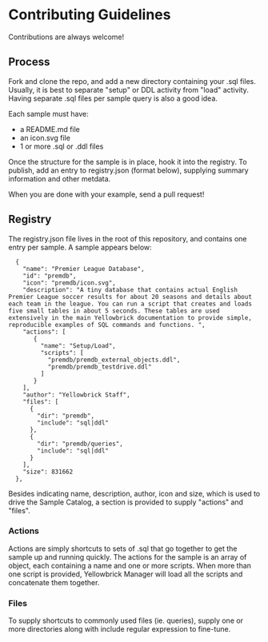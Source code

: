 # Contributing Guidelines

Contributions are always welcome!

## Process

Fork and clone the repo, and add a new directory containing your .sql files.  Usually,
it is best to separate "setup" or DDL activity from "load" activity.  Having separate
.sql files per sample query is also a good idea.

Each sample must have:
 - a README.md file
 - an icon.svg file
 - 1 or more .sql or .ddl files

Once the structure for the sample is in place, hook it into the registry.  To publish,
add an entry to registry.json (format below), supplying summary information and other
metdata.

When you are done with your example, send a pull request!


## Registry

The registry.json file lives in the root of this repository, and contains one entry
per sample.  A sample appears below:

```
  {
    "name": "Premier League Database",
    "id": "premdb",
    "icon": "premdb/icon.svg",
    "description": "A tiny database that contains actual English Premier League soccer results for about 20 seasons and details about each team in the league. You can run a script that creates and loads five small tables in about 5 seconds. These tables are used extensively in the main Yellowbrick documentation to provide simple, reproducible examples of SQL commands and functions. ",
    "actions": [
       {
         "name": "Setup/Load",
         "scripts": [
           "premdb/premdb_external_objects.ddl",
           "premdb/premdb_testdrive.ddl"
         ]
       }
    ],
    "author": "Yellowbrick Staff",
    "files": [
      {
        "dir": "premdb",
        "include": "sql|ddl"
      },
      {
        "dir": "premdb/queries",
        "include": "sql|ddl"
      }
    ],
    "size": 831662
  },

```

Besides indicating name, description, author, icon and size, which is used to drive the Sample Catalog,
a section is provided to supply "actions" and "files".

### Actions

Actions are simply shortcuts to sets of .sql that go together to get the sample up and running quickly.
The actions for the sample is an array of object, each containing a name and one or more scripts.  When
more than one script is provided, Yellowbrick Manager will load all the scripts and concatenate them together.

### Files

To supply shortcuts to commonly used files (ie. queries), supply one or more directories along with include
regular expression to fine-tune.
